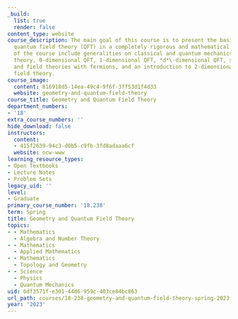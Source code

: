 ```yaml
---
_build:
  list: true
  render: false
content_type: website
course_description: The main goal of this course is to present the basic ideas of
  quantum field theory (QFT) in a completely rigorous and mathematical way. Topics
  of the course include generalities on classical and quantum mechanics and field
  theory, 0-dimensional QFT, 1-dimensional QFT, *d*\-dimensional QFT, supergeometry
  and field theories with fermions, and an introduction to 2-dimensional conformal
  field theory.
course_image:
  content: 816918d5-14ea-49c4-9f6f-3ff53d1f4d33
  website: geometry-and-quantum-field-theory
course_title: Geometry and Quantum Field Theory
department_numbers:
- '18'
extra_course_numbers: ''
hide_download: false
instructors:
  content:
  - 415f2639-94c3-d0b5-c9fb-3fd8adaaa6cf
  website: ocw-www
learning_resource_types:
- Open Textbooks
- Lecture Notes
- Problem Sets
legacy_uid: ''
level:
- Graduate
primary_course_number: '18.238'
term: Spring
title: Geometry and Quantum Field Theory
topics:
- - Mathematics
  - Algebra and Number Theory
- - Mathematics
  - Applied Mathematics
- - Mathematics
  - Topology and Geometry
- - Science
  - Physics
  - Quantum Mechanics
uid: 6df3571f-e301-44d6-959c-403ce84bc863
url_path: courses/18-238-geometry-and-quantum-field-theory-spring-2023
year: '2023'
---
```

